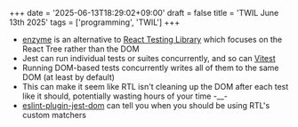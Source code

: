 +++
date = '2025-06-13T18:29:02+09:00'
draft = false
title = 'TWIL June 13th 2025'
tags = ['programming', 'TWIL']
+++
- [enzyme](https://github.com/enzymejs/enzyme) is an alternative to [React Testing Library](https://github.com/testing-library/react-testing-library) which focuses on the React Tree rather than the DOM
- Jest can run individual tests or suites concurrently, and so can [Vitest](https://vitest.dev/guide/features.html#running-tests-concurrently)
- Running DOM-based tests concurrently writes all of them to the same DOM (at least by default)
- This can make it seem like RTL isn't cleaning up the DOM after each test like it should, potentially wasting hours of your time -__-
- [eslint-plugin-jest-dom](https://github.com/testing-library/eslint-plugin-jest-dom) can tell you when you should be using RTL's custom matchers
